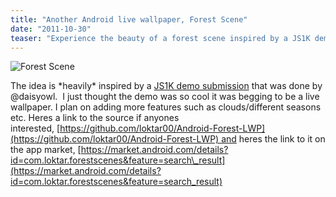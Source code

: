 ```yaml
---
title: "Another Android live wallpaper, Forest Scene"
date: "2011-10-30"
teaser: "Experience the beauty of a forest scene inspired by a JS1K demo submission. Discover an Android live wallpaper that captures the essence of nature with plans for future enhancements like clouds and different seasons. Explore the GitHub source code and find the app on the Android market for a captivating home screen experience."
---
```


![](https://g0.gstatic.com/android/market/com.loktar.forestscenes/f-1024-0 "Forest Scene")

The idea is \*heavily\* inspired by a [JS1K demo submission](http://js1k.com/2011-dysentery/demo/994 "Forest Scene") that was done by @daisyowl.  I just thought the demo was so cool it was begging to be a live wallpaper. I plan on adding more features such as clouds/different seasons etc. Heres a link to the source if anyones interested, [https://github.com/loktar00/Android-Forest-LWP](https://github.com/loktar00/Android-Forest-LWP) and heres the link to it on the app market, [https://market.android.com/details?id=com.loktar.forestscenes&feature=search\_result](https://market.android.com/details?id=com.loktar.forestscenes&feature=search_result)
